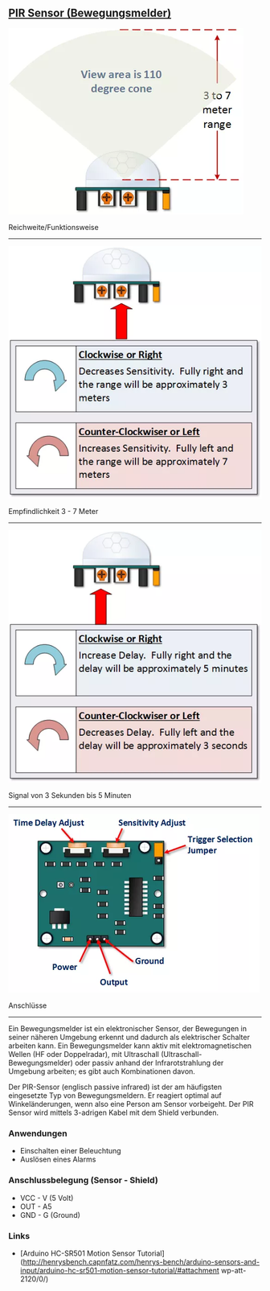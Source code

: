 ## [PIR Sensor (Bewegungsmelder)](http://de.wikipedia.org/wiki/Bewegungsmelder) 

![](../../images/sensors/PIRSensorUse.png)

Reichweite/Funktionsweise 

- - - 

![](../../images/sensors/PIRSensity.png) 

Empfindlichkeit 3 - 7 Meter 

- - -

![](../../images/sensors/PIRTime.png) 

Signal von 3 Sekunden bis 5 Minuten

- - -

![](../../images/sensors/PIRSensor.png) 

Anschlüsse

- - -

Ein Bewegungsmelder ist ein elektronischer Sensor, der Bewegungen in seiner näheren Umgebung erkennt und dadurch als elektrischer Schalter arbeiten kann. Ein Bewegungsmelder kann aktiv mit elektromagnetischen Wellen (HF oder Doppelradar), mit Ultraschall (Ultraschall-Bewegungsmelder) oder passiv anhand der Infrarotstrahlung der Umgebung arbeiten; es gibt auch Kombinationen davon.

Der PIR-Sensor (englisch passive infrared) ist der am häufigsten eingesetzte Typ von Bewegungsmeldern. Er reagiert optimal auf Winkeländerungen, wenn also eine Person am Sensor vorbeigeht. Der PIR Sensor wird mittels 3-adrigen Kabel mit dem Shield verbunden.

### Anwendungen

*   Einschalten einer Beleuchtung
*   Auslösen eines Alarms

### Anschlussbelegung (Sensor - Shield) 

*   VCC - V (5 Volt)
*   OUT - A5
*   GND - G (Ground)

### Links 

*   [Arduino HC-SR501 Motion Sensor Tutorial](http://henrysbench.capnfatz.com/henrys-bench/arduino-sensors-and-input/arduino-hc-sr501-motion-sensor-tutorial/#attachment wp-att-2120/0/)
